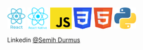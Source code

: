 <img src="logo_react.png" height="50"> <img src="logo_rn.png" height="50"> <img src="logo_js.png" height="50"> <img src="css.png" height="50"> <img src="html.png" height="50"> <img src="logo_python.png" height="50"><br/>

Linkedin [@Semih Durmus](https://www.linkedin.com/in/semih-durmus-0548751b7/)


